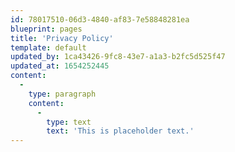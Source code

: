 ```yaml
---
id: 78017510-06d3-4840-af83-7e58848281ea
blueprint: pages
title: 'Privacy Policy'
template: default
updated_by: 1ca43426-9fc8-43e7-a1a3-b2fc5d525f47
updated_at: 1654252445
content:
  -
    type: paragraph
    content:
      -
        type: text
        text: 'This is placeholder text.'
---
```

